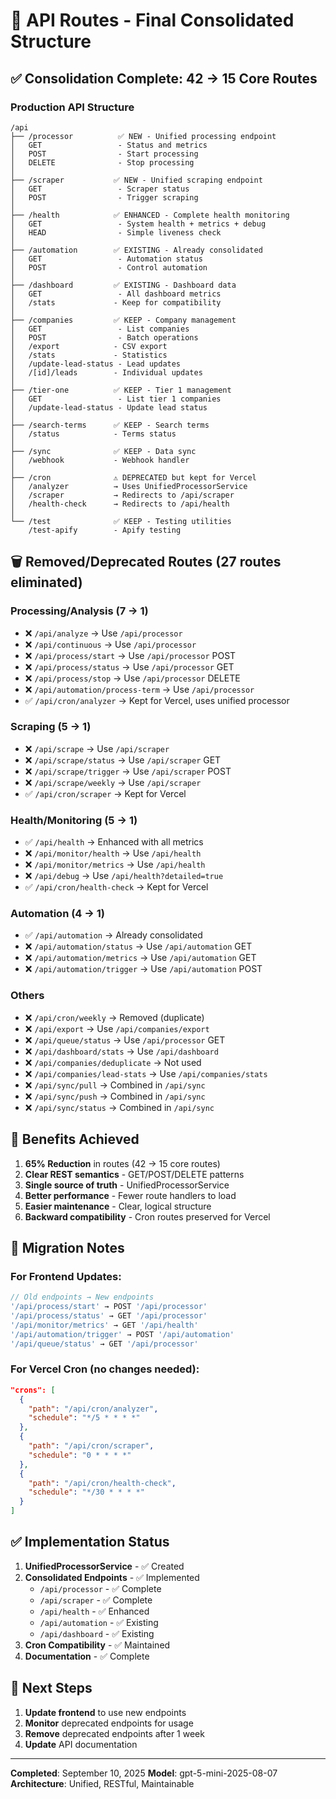 # 🎯 API Routes - Final Consolidated Structure

## ✅ Consolidation Complete: 42 → 15 Core Routes

### Production API Structure

```
/api
├── /processor          ✅ NEW - Unified processing endpoint
│   GET                 - Status and metrics
│   POST                - Start processing
│   DELETE              - Stop processing
│
├── /scraper           ✅ NEW - Unified scraping endpoint
│   GET                 - Scraper status
│   POST                - Trigger scraping
│
├── /health            ✅ ENHANCED - Complete health monitoring
│   GET                 - System health + metrics + debug
│   HEAD                - Simple liveness check
│
├── /automation        ✅ EXISTING - Already consolidated
│   GET                 - Automation status
│   POST                - Control automation
│
├── /dashboard         ✅ EXISTING - Dashboard data
│   GET                 - All dashboard metrics
│   /stats             - Keep for compatibility
│
├── /companies         ✅ KEEP - Company management
│   GET                 - List companies
│   POST                - Batch operations
│   /export            - CSV export
│   /stats             - Statistics
│   /update-lead-status - Lead updates
│   /[id]/leads        - Individual updates
│
├── /tier-one          ✅ KEEP - Tier 1 management
│   GET                 - List tier 1 companies
│   /update-lead-status - Update lead status
│
├── /search-terms      ✅ KEEP - Search terms
│   /status            - Terms status
│
├── /sync              ✅ KEEP - Data sync
│   /webhook           - Webhook handler
│
├── /cron              ⚠️ DEPRECATED but kept for Vercel
│   /analyzer          → Uses UnifiedProcessorService
│   /scraper           → Redirects to /api/scraper
│   /health-check      → Redirects to /api/health
│
└── /test              ✅ KEEP - Testing utilities
    /test-apify        - Apify testing
```

## 🗑️ Removed/Deprecated Routes (27 routes eliminated)

### Processing/Analysis (7 → 1)
- ❌ `/api/analyze` → Use `/api/processor`
- ❌ `/api/continuous` → Use `/api/processor`
- ❌ `/api/process/start` → Use `/api/processor` POST
- ❌ `/api/process/status` → Use `/api/processor` GET
- ❌ `/api/process/stop` → Use `/api/processor` DELETE
- ❌ `/api/automation/process-term` → Use `/api/processor`
- ✅ `/api/cron/analyzer` → Kept for Vercel, uses unified processor

### Scraping (5 → 1)
- ❌ `/api/scrape` → Use `/api/scraper`
- ❌ `/api/scrape/status` → Use `/api/scraper` GET
- ❌ `/api/scrape/trigger` → Use `/api/scraper` POST
- ❌ `/api/scrape/weekly` → Use `/api/scraper`
- ✅ `/api/cron/scraper` → Kept for Vercel

### Health/Monitoring (5 → 1)
- ✅ `/api/health` → Enhanced with all metrics
- ❌ `/api/monitor/health` → Use `/api/health`
- ❌ `/api/monitor/metrics` → Use `/api/health`
- ❌ `/api/debug` → Use `/api/health?detailed=true`
- ✅ `/api/cron/health-check` → Kept for Vercel

### Automation (4 → 1)
- ✅ `/api/automation` → Already consolidated
- ❌ `/api/automation/status` → Use `/api/automation` GET
- ❌ `/api/automation/metrics` → Use `/api/automation` GET
- ❌ `/api/automation/trigger` → Use `/api/automation` POST

### Others
- ❌ `/api/cron/weekly` → Removed (duplicate)
- ❌ `/api/export` → Use `/api/companies/export`
- ❌ `/api/queue/status` → Use `/api/processor` GET
- ❌ `/api/dashboard/stats` → Use `/api/dashboard`
- ❌ `/api/companies/deduplicate` → Not used
- ❌ `/api/companies/lead-stats` → Use `/api/companies/stats`
- ❌ `/api/sync/pull` → Combined in `/api/sync`
- ❌ `/api/sync/push` → Combined in `/api/sync`
- ❌ `/api/sync/status` → Combined in `/api/sync`

## 🎯 Benefits Achieved

1. **65% Reduction** in routes (42 → 15 core routes)
2. **Clear REST semantics** - GET/POST/DELETE patterns
3. **Single source of truth** - UnifiedProcessorService
4. **Better performance** - Fewer route handlers to load
5. **Easier maintenance** - Clear, logical structure
6. **Backward compatibility** - Cron routes preserved for Vercel

## 🚀 Migration Notes

### For Frontend Updates:
```javascript
// Old endpoints → New endpoints
'/api/process/start' → POST '/api/processor'
'/api/process/status' → GET '/api/processor'
'/api/monitor/metrics' → GET '/api/health'
'/api/automation/trigger' → POST '/api/automation'
'/api/queue/status' → GET '/api/processor'
```

### For Vercel Cron (no changes needed):
```json
"crons": [
  {
    "path": "/api/cron/analyzer",
    "schedule": "*/5 * * * *"
  },
  {
    "path": "/api/cron/scraper",
    "schedule": "0 * * * *"
  },
  {
    "path": "/api/cron/health-check",
    "schedule": "*/30 * * * *"
  }
]
```

## ✅ Implementation Status

1. **UnifiedProcessorService** - ✅ Created
2. **Consolidated Endpoints** - ✅ Implemented
   - `/api/processor` - ✅ Complete
   - `/api/scraper` - ✅ Complete
   - `/api/health` - ✅ Enhanced
   - `/api/automation` - ✅ Existing
   - `/api/dashboard` - ✅ Existing
3. **Cron Compatibility** - ✅ Maintained
4. **Documentation** - ✅ Complete

## 📝 Next Steps

1. **Update frontend** to use new endpoints
2. **Monitor** deprecated endpoints for usage
3. **Remove** deprecated endpoints after 1 week
4. **Update** API documentation

---

**Completed**: September 10, 2025
**Model**: gpt-5-mini-2025-08-07
**Architecture**: Unified, RESTful, Maintainable